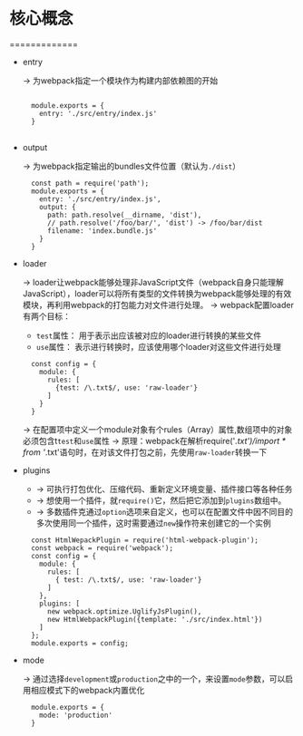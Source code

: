 # 核心概念
=============
* entry

  -> 为webpack指定一个模块作为构建内部依赖图的开始
  <pre>
  <code>
    module.exports = {
      entry: './src/entry/index.js'
    }
  </code>
  </pre>
* output

  -> 为webpack指定输出的bundles文件位置（默认为`./dist`）
  ````
    const path = require('path');
    module.exports = {
      entry: './src/entry/index.js',
      output: {
        path: path.resolve(__dirname, 'dist'),
        // path.resolve('/foo/bar/', 'dist') -> /foo/bar/dist
        filename: 'index.bundle.js'
      }
    }
  ````
* loader

  -> loader让webpack能够处理非JavaScript文件（webpack自身只能理解JavaScript），loader可以将所有类型的文件转换为webpack能够处理的有效模块，再利用webpack的打包能力对文件进行处理。
  -> webpack配置loader有两个目标：
  * `test`属性： 用于表示出应该被对应的loader进行转换的某些文件
  * `use`属性： 表示进行转换时，应该使用哪个loader对这些文件进行处理
  ````
    const config = {
      module: {
        rules: [
          {test: /\.txt$/, use: 'raw-loader'}
        ]
      }
    }
  ````
  -> 在配置项中定义一个module对象有个rules（Array）属性,数组项中的对象必须包含t`test`和`use`属性
  -> 原理：webpack在解析require('*.txt')/import * from '*.txt'语句时，在对该文件打包之前，先使用`raw-loader`转换一下
* plugins

  * -> 可执行打包优化、压缩代码、重新定义环境变量、插件接口等各种任务
  * -> 想使用一个插件，就`require()`它，然后把它添加到`plugins`数组中。
  * -> 多数插件克通过`option`选项来自定义，也可以在配置文件中因不同目的多次使用同一个插件，这时需要通过`new`操作符来创建它的一个实例
  ````
    const HtmlWepackPlugin = require('html-webpack-plugin');
    const webpack = require('webpack');
    const config = {
      module: {
        rules: [
          { test: /\.txt$/, use: 'raw-loader'}
        ] 
      },
      plugins: [
        new webpack.optimize.UglifyJsPlugin(),
        new HtmlWebpackPlugin({template: './src/index.html'})
      ]
    };
    module.exports = config;
  ````
* mode 

  -> 通过选择`development`或`production`之中的一个，来设置`mode`参数，可以启用相应模式下的webpack内置优化
  ````
    module.exports = {
      mode: 'production'
    }
  ````  